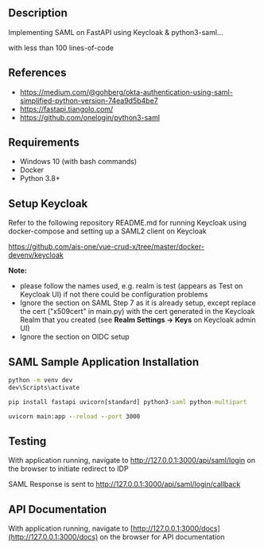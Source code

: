 ## Description

Implementing SAML on FastAPI using Keycloak & python3-saml...

with less than 100 lines-of-code

## References

- https://medium.com/@gohberg/okta-authentication-using-saml-simplified-python-version-74ea9d5b4be7
- https://fastapi.tiangolo.com/
- https://github.com/onelogin/python3-saml

## Requirements
- Windows 10 (with bash commands)
- Docker
- Python 3.8+

## Setup Keycloak

Refer to the following repository README.md for running Keycloak using docker-compose and setting up a SAML2 client on Keycloak

https://github.com/ais-one/vue-crud-x/tree/master/docker-devenv/keycloak

**Note:**
- please follow the names used, e.g. realm is test (appears as Test on Keycloak UI) if not there could be configuration problems
- Ignore the section on SAML Step 7 as it is already setup, except replace the cert ("x509cert" in main.py) with the cert generated in the Keycloak Realm that you created (see **Realm Settings -> Keys** on Keycloak admin UI)
- Ignore the section on OIDC setup

## SAML Sample Application Installation
```cmd
python -m venv dev
dev\Scripts\activate

pip install fastapi uvicorn[standard] python3-saml python-multipart

uvicorn main:app --reload --port 3000
```

## Testing

With application running, navigate to http://127.0.0.1:3000/api/saml/login on the browser to initiate redirect to IDP

SAML Response is sent to http://127.0.0.1:3000/api/saml/login/callback

## API Documentation

With application running, navigate to [http://127.0.0.1:3000/docs](http://127.0.0.1:3000/docs) on the browser for API documentation
